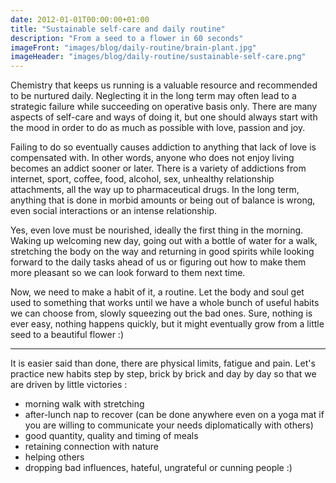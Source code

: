 ```yaml
---
date: 2012-01-01T00:00:00+01:00
title: "Sustainable self-care and daily routine"
description: "From a seed to a flower in 60 seconds"
imageFront: "images/blog/daily-routine/brain-plant.jpg"
imageHeader: "images/blog/daily-routine/sustainable-self-care.png"
---
```



Chemistry that keeps us running is a valuable resource and recommended to be nurtured daily.
Neglecting it in the long term may often lead to a strategic failure while succeeding on operative basis only.
There are many aspects of self-care and ways of doing it, but one should always start with the mood in order
to do as much as possible with love, passion and joy.

Failing to do so eventually causes addiction to anything that lack of love is compensated with.
In other words, anyone who does not enjoy living becomes an addict sooner or later.
There is a variety of addictions from internet, sport, coffee, food, alcohol, sex, unhealthy relationship attachments, all the way up to pharmaceutical drugs.
In the long term, anything that is done in morbid amounts or being out of balance is wrong, even social interactions or an intense relationship.

Yes, even love must be nourished, ideally the first thing in the morning.
Waking up welcoming new day, going out with a bottle of water for a walk, stretching the body on the way and returning in good spirits while looking forward to
the daily tasks ahead of us or figuring out how to make them more pleasant so we can look forward to them next time.

Now, we need to make a habit of it, a routine. Let the body and soul get used to something that works until we have a whole bunch of useful habits we can choose from,
slowly squeezing out the bad ones. Sure, nothing is ever easy, nothing happens quickly, but it might eventually grow from a little seed to a beautiful flower :)

---

It is easier said than done, there are physical limits, fatigue and pain. Let's practice new habits step by step, brick by brick and day by day
so that we are driven by little victories :
 - morning walk with stretching
 - after-lunch nap to recover (can be done anywhere even on a yoga mat if you are willing to communicate your needs diplomatically with others)
 - good quantity, quality and timing of meals
 - retaining connection with nature
 - helping others
 - dropping bad influences, hateful, ungrateful or cunning people :)
